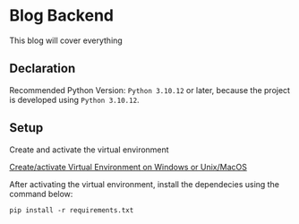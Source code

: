 # Blog Backend
This blog will cover everything

## Declaration
Recommended Python Version: `Python 3.10.12` or later, because the project is developed using `Python 3.10.12`.

## Setup
Create and activate the virtual environment

[Create/activate Virtual Environment on Windows or Unix/MacOS](https://github.com/rkshaon/software-engineering-preparation/tree/master/Languages/Python/environment)

After activating the virtual environment, install the dependecies using the command below:

```
pip install -r requirements.txt
```
